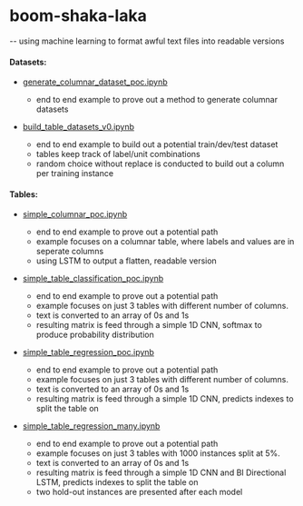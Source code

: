 # boom-shaka-laka

-- using machine learning to format awful text files into readable versions

#### Datasets:

- [generate_columnar_dataset_poc.ipynb](https://github.com/dpasse/boom-shaka-laka/tree/master/notebooks/tables/generate_columnar_dataset_poc.ipynb)
  - end to end example to prove out a method to generate columnar datasets

- [build_table_datasets_v0.ipynb](https://github.com/dpasse/boom-shaka-laka/tree/master/notebooks/tables/build_table_datasets_v0.ipynb)
  - end to end example to build out a potential train/dev/test dataset
  - tables keep track of label/unit combinations
  - random choice without replace is conducted to build out a column per training instance

#### Tables:

- [simple_columnar_poc.ipynb](https://github.com/dpasse/boom-shaka-laka/tree/master/notebooks/tables/simple_columnar_poc.ipynb)
  - end to end example to prove out a potential path
  - example focuses on a columnar table, where labels and values are in seperate columns
  - using LSTM to output a flatten, readable version

- [simple_table_classification_poc.ipynb](https://github.com/dpasse/boom-shaka-laka/tree/master/notebooks/tables/simple_table_classification_poc.ipynb)
  - end to end example to prove out a potential path
  - example focuses on just 3 tables with different number of columns.
  - text is converted to an array of 0s and 1s
  - resulting matrix is feed through a simple 1D CNN, softmax to produce probability distribution

- [simple_table_regression_poc.ipynb](https://github.com/dpasse/boom-shaka-laka/tree/master/notebooks/tables/simple_table_regression_poc.ipynb)
  - end to end example to prove out a potential path
  - example focuses on just 3 tables with different number of columns.
  - text is converted to an array of 0s and 1s
  - resulting matrix is feed through a simple 1D CNN, predicts indexes to split the table on

- [simple_table_regression_many.ipynb](https://github.com/dpasse/boom-shaka-laka/tree/master/notebooks/tables/simple_table_regression_many.ipynb)
  - end to end example to prove out a potential path
  - example focuses on just 3 tables with 1000 instances split at 5%.
  - text is converted to an array of 0s and 1s
  - resulting matrix is feed through a simple 1D CNN and BI Directional LSTM, predicts indexes to split the table on
  - two hold-out instances are presented after each model